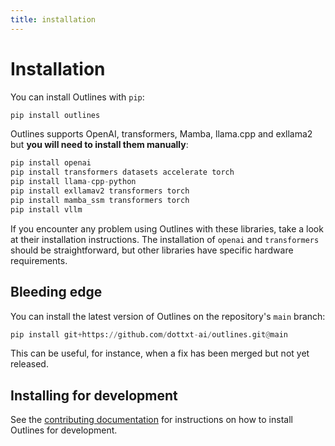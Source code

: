 ```yaml
---
title: installation
---
```


# Installation

You can install Outlines with `pip`:

```python
pip install outlines
```

Outlines supports OpenAI, transformers, Mamba, llama.cpp and exllama2 but **you will need to install them manually**:

```python
pip install openai
pip install transformers datasets accelerate torch
pip install llama-cpp-python
pip install exllamav2 transformers torch
pip install mamba_ssm transformers torch
pip install vllm
```

If you encounter any problem using Outlines with these libraries, take a look at their installation instructions. The installation of `openai` and `transformers` should be straightforward, but other libraries have specific hardware requirements.

## Bleeding edge

You can install the latest version of Outlines on the repository's `main` branch:

```python
pip install git+https://github.com/dottxt-ai/outlines.git@main
```

This can be useful, for instance, when a fix has been merged but not yet released.

## Installing for development

See the [contributing documentation](community/contribute.md) for instructions on how to install Outlines for development.
